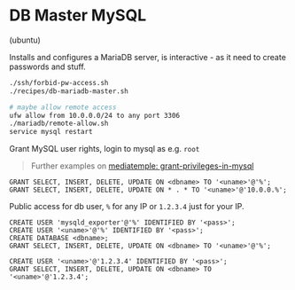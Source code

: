 # DB Master MySQL

(ubuntu)

Installs and configures a MariaDB server, is interactive - as it need to create passwords and stuff.

```bash
./ssh/forbid-pw-access.sh
./recipes/db-mariadb-master.sh

# maybe allow remote access
ufw allow from 10.0.0.0/24 to any port 3306
./mariadb/remote-allow.sh
service mysql restart
```

Grant MySQL user rights, login to mysql as e.g. `root`
 
> Further examples on [mediatemple: grant-privileges-in-mysql](https://mediatemple.net/community/products/dv/204404494/how-do-i-grant-privileges-in-mysql)

```mysql
GRANT SELECT, INSERT, DELETE, UPDATE ON <dbname> TO '<uname>'@'%';
GRANT SELECT, INSERT, DELETE, UPDATE ON * . * TO '<uname>'@'10.0.0.%';
```

Public access for db user, `%` for any IP or `1.2.3.4` just for your IP.

```mysql
CREATE USER 'mysqld_exporter'@'%' IDENTIFIED BY '<pass>';
CREATE USER '<uname>'@'%' IDENTIFIED BY '<pass>';
CREATE DATABASE <dbname>;
GRANT SELECT, INSERT, DELETE, UPDATE ON <dbname> TO '<uname>'@'%';

CREATE USER '<uname>'@'1.2.3.4' IDENTIFIED BY '<pass>';
GRANT SELECT, INSERT, DELETE, UPDATE ON <dbname> TO '<uname>'@'1.2.3.4';
```
